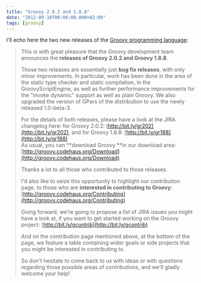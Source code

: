 ```yaml
---
title: "Groovy 2.0.2 and 1.8.8"
date: "2012-09-10T00:00:00.000+02:00"
tags: [groovy]
---
```


I'll echo here the two new releases of the [Groovy programming language](http://groovy.codehaus.org):

> This is with great pleasure that the Groovy development team announces the **releases of Groovy 2.0.2 and Groovy 1.8.8**.   
> 
> Those two releases are essentially just **bug fix releases**, with only minor improvements. In particular, work has been done in the area of the static type checker and static compilation, in the GroovyScriptEngine, as well as further performance improvements for the "invoke dynamic" support as well as plain Groovy. We also upgraded the version of GPars of the distribution to use the newly released 1.0-beta-3.   
>
> For the details of both releases, please have a look at the JIRA changelog here: for Groovy 2.0.2: [http://bit.ly/gr202](http://bit.ly/gr202), and for Groovy 1.8.8: [http://bit.ly/gr188](http://bit.ly/gr188)   
> As usual, you can **download Groovy **in our download area: [http://groovy.codehaus.org/Download](http://groovy.codehaus.org/Download)  
>   
> Thanks a lot to all those who contributed to those releases.   
>
> I'd also like to seize this opportunity to highlight our contribution page, to those who are **interested in contributing to Groovy**: [http://groovy.codehaus.org/Contributing](http://groovy.codehaus.org/Contributing)   
>
> Going forward, we're going to propose a list of JIRA issues you might have a look at, if you want to get started working on the Groovy project: [http://bit.ly/gcontrib](http://bit.ly/gcontrib)   
>
> And on the contribution page mentioned above, at the bottom of the page, we feature a table containing wider goals or side projects that you might be interested in contributing to.   
>
> So don't hesitate to come back to us with ideas or with questions regarding those possible areas of contributions, and we'll gladly welcome your help!